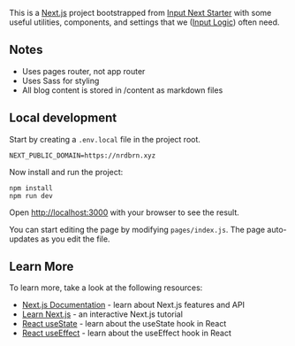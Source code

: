 This is a [Next.js](https://nextjs.org/) project bootstrapped from [Input Next Starter](https://github.com/inputlogic/next-starter) with some useful utilities, components, and settings that we ([Input Logic](https://github.com/inputlogic)) often need.

## Notes

- Uses pages router, not app router
- Uses Sass for styling
- All blog content is stored in /content as markdown files

## Local development

Start by creating a `.env.local` file in the project root. 

```
NEXT_PUBLIC_DOMAIN=https://nrdbrn.xyz
```

Now install and run the project:

```
npm install
npm run dev
```

Open [http://localhost:3000](http://localhost:3000) with your browser to see the result.

You can start editing the page by modifying `pages/index.js`. The page auto-updates as you edit the file.

## Learn More

To learn more, take a look at the following resources:

- [Next.js Documentation](https://nextjs.org/docs) - learn about Next.js features and API
- [Learn Next.js](https://nextjs.org/learn) - an interactive Next.js tutorial
- [React useState](https://reactjs.org/docs/hooks-state.html) - learn about the useState hook in React
- [React useEffect](https://reactjs.org/docs/hooks-effect.html) - learn about the useEffect hook in React
